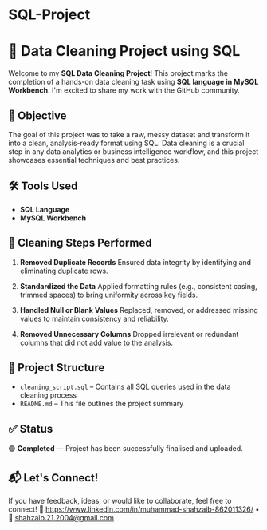 # SQL-Project


# 🧹 Data Cleaning Project using SQL

Welcome to my **SQL Data Cleaning Project**!
This project marks the completion of a hands-on data cleaning task using **SQL language in MySQL Workbench**. I'm excited to share my work with the GitHub community.

## 📌 Objective

The goal of this project was to take a raw, messy dataset and transform it into a clean, analysis-ready format using SQL. Data cleaning is a crucial step in any data analytics or business intelligence workflow, and this project showcases essential techniques and best practices.

## 🛠️ Tools Used

* **SQL Language**
* **MySQL Workbench**

## 🧽 Cleaning Steps Performed

1. **Removed Duplicate Records**
   Ensured data integrity by identifying and eliminating duplicate rows.

2. **Standardized the Data**
   Applied formatting rules (e.g., consistent casing, trimmed spaces) to bring uniformity across key fields.

3. **Handled Null or Blank Values**
   Replaced, removed, or addressed missing values to maintain consistency and reliability.

4. **Removed Unnecessary Columns**
   Dropped irrelevant or redundant columns that did not add value to the analysis.

## 📂 Project Structure

* `cleaning_script.sql` – Contains all SQL queries used in the data cleaning process
* `README.md` – This file outlines the project summary

## ✅ Status

🟢 **Completed** — Project has been successfully finalised and uploaded.

## 📬 Let's Connect!

If you have feedback, ideas, or would like to collaborate, feel free to connect!
🔗 https://www.linkedin.com/in/muhammad-shahzaib-862011326/  • 📧 shahzaib.21.2004@gmail.com




